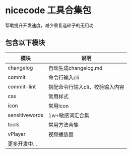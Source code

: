 # nicecode 工具合集包

帮助提升开发速度，减少重复造轮子的无用功

## 包含以下模块

| 模块        | 说明             |
| ----------- | ---------------- |
| changelog   | 自动生成changelog.md   |
| commit   | 命令行输入cli   |
| commit-lint   | 搭配命令行输入cli，校验输入内容   |
| css   | 常用样式   |
| icon   | 常用Icon   |
| sensitivewords   | 1w+敏感词汇合集   |
| tools   | 常用方法合集   |
| vPlayer   | 视频播放器   |
| 更多开发中... |

